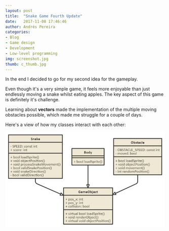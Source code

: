```yaml
---
layout: post
title:  "Snake Game Fourth Update"
date:   2017-11-08 17:46:46
author: Andrés Pereira
categories: 
- Blog
- Game design
- Development
- Low-level programming
img: screenshot.jpg
thumb: c_thumb.jpg
---
```


In the end I decided to go for my second idea for the gameplay.

Even though it's a very simple game, it feels more enjoyable than just endlessly moving a snake whilst eating apples.
The key aspect of this game is definitely it's challenge.

Learning about <b>vectors</b> made the implementation of the multiple moving obstacles possible, which made me struggle for a couple of days.

Here's a view of how my classes interact with each other:

![snakeUML](assets/img/blog/snakeUML.jpg)
